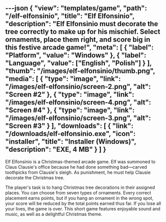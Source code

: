 ---json
{
    "view": "templates/game",
    "path": "/elf-elfonsinio",
    "title": "Elf Elfonsinio",
    "description": "Elf Elfonsinio must decorate the tree correctly to make up for his mischief. Select ornaments, place them right, and score big in this festive arcade game!",
    "meta": [
        { "label": "Platform", "value": "Windows" },
        { "label": "Language", "value": ["English", "Polish"] }
    ],
    "thumb": "/images/elf-elfonsinio/thumb.png",
    "media": [
        {
            "type": "image",
            "link": "/images/elf-elfonsinio/screen-2.png",
            "alt": "Screen #2"
        },
        {
            "type": "image",
            "link": "/images/elf-elfonsinio/screen-4.png",
            "alt": "Screen #4"
        },
        {
            "type": "image",
            "link": "/images/elf-elfonsinio/screen-3.png",
            "alt": "Screen #3"
        }
    ],
    "downloads": [
        {
            "link": "/downloads/elf-elfonsinio.exe",
            "icon": "installer",
            "title": "Installer (Windows)",
            "description": "EXE, 4 MB"
        }
    ]
}
---

Elf Elfonsinio is a Christmas-themed arcade game. Elf was summoned to Claus Clausie's office because he had done something bad—carved toothpicks from Clausie's sleigh. As punishment, he must help Clausie decorate the Christmas tree.

The player's task is to hang Christmas tree decorations in their assigned places. You can choose from seven types of ornaments. Every correct placement earns points, but if you hang an ornament in the wrong spot, your score will be reduced by the total points earned thus far. If you lose all your lives, the game is over. This short game features enjoyable sound and music, as well as a delightful Christmas theme.
